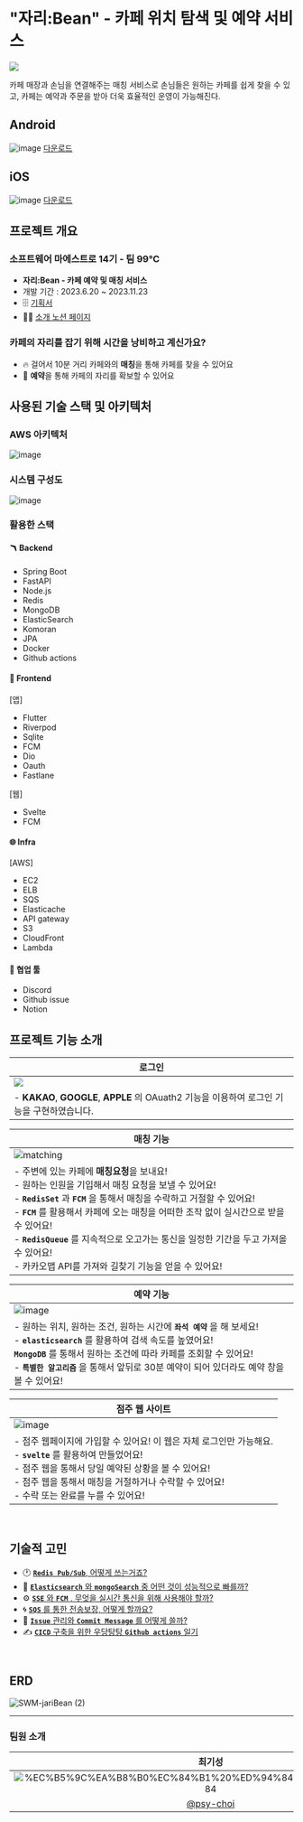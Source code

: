 

# "자리:Bean" - 카페 위치 탐색 및 예약 서비스 
![](https://hackmd.io/_uploads/HykQw6Nsh.png)
    
카페 매장과 손님을 연결해주는 매칭 서비스로 손님들은 원하는 카페를 쉽게 찾을 수 있고, 카페는 예약과 주문을 받아 더욱 효율적인 운영이 가능해진다.

## Android
![image](https://github.com/SWM-99-degree/.github/assets/57629885/40ea1556-34ec-4289-a1e4-997395a400e8)
[다운로드](https://play.google.com/store/apps/details?id=com.jari_bean.app)


## iOS
![image](https://github.com/SWM-99-degree/.github/assets/57629885/17fbfbb4-ed5d-4c51-b0fe-b6cabffc00bb)
[다운로드](https://apps.apple.com/kr/app/%EC%9E%90%EB%A6%AC-bean/id6471389388?l=ko-KR)
<br>
<div align=left>

## 프로젝트 개요
### 소프트웨어 마에스트로 14기 - 팀 99℃
- **자리:Bean - 카페 예약 및 매칭 서비스**
- 개발 기간 : 2023.6.20 ~ 2023.11.23
- 🗄 [ 기획서](https://lineno2.notion.site/d4f2664412df48b6b9412e57b21bf90a?pvs=4)
- 👩‍💻 [ 소개 노션 페이지](https://lineno2.notion.site/99-e3ec59eb3ab64b56a647f53837307cac?pvs=4)

### 카페의 자리를 잡기 위해 시간을 낭비하고 계신가요?
- 🔥 걸어서 10분 거리 카페와의 **매칭**을 통해 카페를 찾을 수 있어요
- 📒 **예약**을 통해 카페의 자리를 확보할 수 있어요
    


## 사용된 기술 스택 및 아키텍처
### AWS 아키텍처
![image](https://github.com/SWM-99-degree/.github/assets/57629885/a4e2d6cd-7963-46bd-a35c-8b24943a6533)

### 시스템 구성도
![image](https://github.com/SWM-99-degree/.github/assets/84831081/0d050e8a-d558-4805-b417-8e914260e3fc)

    

### 활용한 스택
#### 🪃 Backend
- Spring Boot
- FastAPI
- Node.js
- Redis
- MongoDB
- ElasticSearch
- Komoran
- JPA
- Docker
- Github actions
    
#### 🏈 Frontend
[앱]
- Flutter
- Riverpod
- Sqlite
- FCM
- Dio
- Oauth
- Fastlane

[웹]
- Svelte
- FCM

#### 🌐 Infra
[AWS]
- EC2
- ELB
- SQS
- Elasticache
- API gateway
- S3
- CloudFront
- Lambda

#### 👥 협업 툴
- Discord
- Github issue
- Notion



## 프로젝트 기능 소개
| 로그인 |
| - |
|  ![](https://hackmd.io/_uploads/HJjUjp4i2.png)|
| - **KAKAO**, **GOOGLE**, **APPLE** 의 OAuath2 기능을 이용하여 로그인 기능을 구현하였습니다. |

 | 매칭 기능 |
 | - |
 |![matching](https://hackmd.io/_uploads/BJsA5TEsh.png)|
 | - 주변에 있는 카페에 **매칭요청**을 보내요! <br> - 원하는 인원을 기입해서 매칭 요청을 보낼 수 있어요! <br> - **`RedisSet`** 과 **`FCM`** 을 통해서 매칭을 수락하고 거절할 수 있어요!   <br> - **`FCM`** 를 활용해서 카페에 오는 매칭을 어떠한 조작 없이 실시간으로 받을 수 있어요! <br> - **`RedisQueue`** 를 지속적으로 오고가는 통신을 일정한 기간을 두고 가져올 수 있어요! <br> - 카카오맵 API를 가져와 길찾기 기능을 얻을 수 있어요!|
 
 | 예약 기능 |
 | - |
 | ![image](https://github.com/SWM-99-degree/.github/assets/84831081/908a71f1-6659-4cf7-9a2f-97269bd02556) |
 | - 원하는 위치, 원하는 조건, 원하는 시간에 **`좌석 예약`** 을 해 보세요! <br> - **`elasticsearch`** 를 활용하여 검색 속도를 높였어요! <br> **`MongoDB`** 를 통해서 원하는 조건에 따라 카페를 조회할 수 있어요! <br> - **`특별한 알고리즘`** 을 통해서 앞뒤로 30분 예약이 되어 있더라도 예약 창을 볼 수 있어요! |
 

| 점주 웹 사이트 |
| - |
| ![image](https://github.com/SWM-99-degree/.github/assets/84831081/edc6c7a4-eced-4621-9c40-f77879cdc2a4) |
| - 점주 웹페이지에 가입할 수 있어요! 이 웹은 자체 로그인만 가능해요. <br> - **`svelte`** 를 활용하여 만들었어요! <br> - 점주 웹을 통해서 당일 예약된 상황을 볼 수 있어요! <br> - 점주 웹을 통해서 매칭을 거절하거나 수락할 수 있어요! <br> - 수락 또는 완료를 누를 수 있어요! |


<br>

## 기술적 고민
- 🕐 [**`Redis Pub/Sub`**, 어떻게 쓰는거죠?](https://psy-choi.tistory.com/40)
- 🎨 [**`Elasticsearch`** 와  **`mongoSearch`** 중 어떤 것이 성능적으로 빠를까?](https://psy-choi.tistory.com/33)
- ⚙️ [**`SSE`** 와 **`FCM`** , 무엇을 실시간 통신을 위해 사용해야 할까?](https://psy-choi.tistory.com/47)
- 🌀 [**`SQS`** 를 통한 전송보장, 어떻게 할까요?](https://psy-choi.tistory.com/44)
- 🎫 [**`Issue`** 관리와 **`Commit Message`** 를 어떻게 쓸까?](https://psy-choi.tistory.com/45)
- ✍️ [**`CICD`** 구축을 위한 우당탕탕 **`Github actions`** 일기](https://psy-choi.tistory.com/28)

<br>

## ERD
![SWM-jariBean (2)](https://github.com/SWM-99-degree/jariBean/assets/85926257/5dd25374-7443-4c90-8997-a04bf7fa27c5)
<br>

<hr>



### 팀원 소개
|최기성|김상현|이호선|
|:---:|:---:|:---:|
|![%EC%B5%9C%EA%B8%B0%EC%84%B1%20%ED%94%84%EB%A1%9C%ED%95%84](https://github.com/SWM-99-degree/.github/assets/84831081/de57e7ef-c40a-4041-8063-a99d50b82e2a?width=50)|![Untitled](https://github.com/SWM-99-degree/.github/assets/84831081/35c44282-1dbb-4cec-b843-c0686b6db237)| ![Your Name](https://github.com/SWM-99-degree/.github/assets/84831081/6a060570-3ee8-4d14-87b6-d0ba90bbc5eb)|
|[@psy-choi](https://github.com/psy-choi)|[@isayaksh](https://github.com/isayaksh)|[@LineNo2](https://github.com/LineNo2)|[@high2092](https://github.com/high2092)|
